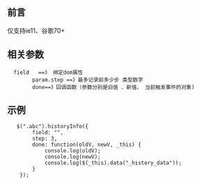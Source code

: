## 前言
  仅支持ie11、谷歌70+
  
  
 ## 相关参数
 
      field   ==》 绑定dom属性
			param.step ==》最多记录前多少步 类型数字
			done==》回调函数（参数分别是旧值 、新值、 当前触发事件的对象)
      
  ## 示例
       $(".abc").historyInfo({
			field: "",
			step: 3,
			done: function(oldV, newV, _this) {
				console.log(oldV);
				console.log(newV);
				console.log($(_this).data("_history_data"));
			}
		});
